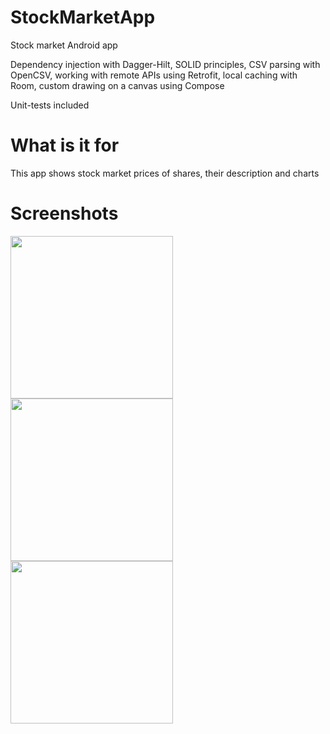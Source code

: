 # StockMarketApp
Stock market Android app

Dependency injection with Dagger-Hilt, SOLID principles, CSV parsing with OpenCSV, working with remote APIs using Retrofit, 
local caching with Room, custom drawing on a canvas using Compose

Unit-tests included

# What is it for

This app shows stock market prices of shares, their description and charts

# Screenshots

<p align="left">
  <img src="https://user-images.githubusercontent.com/56756554/192892491-885c7225-fae1-473c-a9ef-bdea89a0fdc7.jpg" width="260">
  <img src="https://user-images.githubusercontent.com/56756554/192892496-832f4df9-d054-4204-a501-09bd942773de.jpg" width="260">
  <img src="https://user-images.githubusercontent.com/56756554/192892505-0c9e6236-4909-4792-9552-31491021c7db.jpg" width="260">
</p>



